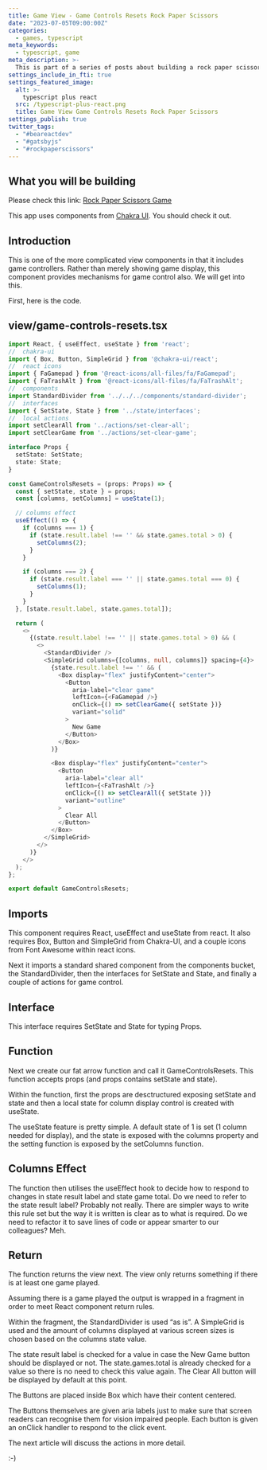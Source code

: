 ```yaml
---
title: Game View - Game Controls Resets Rock Paper Scissors
date: "2023-07-05T09:00:00Z"
categories:
  - games, typescript
meta_keywords:
  - typescript, game
meta_description: >-
  This is part of a series of posts about building a rock paper scissors game in gatsbyjs.
settings_include_in_fti: true
settings_featured_image:
  alt: >-
    typescript plus react
  src: /typescript-plus-react.png
  title: Game View Game Controls Resets Rock Paper Scissors
settings_publish: true
twitter_tags:
  - "#beareactdev"
  - "#gatsbyjs"
  - "#rockpaperscissors"
---
```


## What you will be building

Please check this link: <a href="https://beareact.dev/games/rock-paper-scissors/" target="_blank">Rock Paper Scissors Game</a>

This app uses components from <a href="https://chakra-ui.com/" rel="noopener" target="_blank">Chakra UI</a>. You should check it out.

## Introduction

This is one of the more complicated view components in that it includes game controllers. Rather than merely showing game display, this component provides mechanisms for game control also. We will get into this.

First, here is the code.

## view/game-controls-resets.tsx

```typescript
import React, { useEffect, useState } from 'react';
//  chakra-ui
import { Box, Button, SimpleGrid } from '@chakra-ui/react';
//  react icons
import { FaGamepad } from '@react-icons/all-files/fa/FaGamepad';
import { FaTrashAlt } from '@react-icons/all-files/fa/FaTrashAlt';
//  components
import StandardDivider from '../../../components/standard-divider';
//  interfaces
import { SetState, State } from '../state/interfaces';
//  local actions
import setClearAll from '../actions/set-clear-all';
import setClearGame from '../actions/set-clear-game';

interface Props {
  setState: SetState;
  state: State;
}

const GameControlsResets = (props: Props) => {
  const { setState, state } = props;
  const [columns, setColumns] = useState(1);

  // columns effect
  useEffect(() => {
    if (columns === 1) {
      if (state.result.label !== '' && state.games.total > 0) {
        setColumns(2);
      }
    }

    if (columns === 2) {
      if (state.result.label === '' || state.games.total === 0) {
        setColumns(1);
      }
    }
  }, [state.result.label, state.games.total]);

  return (
    <>
      {(state.result.label !== '' || state.games.total > 0) && (
        <>
          <StandardDivider />
          <SimpleGrid columns={[columns, null, columns]} spacing={4}>
            {state.result.label !== '' && (
              <Box display="flex" justifyContent="center">
                <Button
                  aria-label="clear game"
                  leftIcon={<FaGamepad />}
                  onClick={() => setClearGame({ setState })}
                  variant="solid"
                >
                  New Game
                </Button>
              </Box>
            )}

            <Box display="flex" justifyContent="center">
              <Button
                aria-label="clear all"
                leftIcon={<FaTrashAlt />}
                onClick={() => setClearAll({ setState })}
                variant="outline"
              >
                Clear All
              </Button>
            </Box>
          </SimpleGrid>
        </>
      )}
    </>
  );
};

export default GameControlsResets;
```

## Imports

This component requires React, useEffect and useState from react. It also requires Box, Button and SimpleGrid from Chakra-UI, and a couple icons from Font Awesome within react icons.

Next it imports a standard shared component from the components bucket, the StandardDivider, then the interfaces for SetState and State, and finally a couple of actions for game control.

## Interface

This interface requires SetState and State for typing Props.

## Function

Next we create our fat arrow function and call it GameControlsResets. This function accepts props (and props contains setState and state).

Within the function, first the props are desctructured exposing setState and state and then a local state for column display control is created with useState.

The useState feature is pretty simple. A default state of 1 is set (1 column needed for display), and the state is exposed with the columns property and the setting function is exposed by the setColumns function.

## Columns Effect

The function then utilises the useEffect hook to decide how to respond to changes in state result label and state game total. Do we need to refer to the state result label? Probably not really. There are simpler ways to write this rule set but the way it is written is clear as to what is required. Do we need to refactor it to save lines of code or appear smarter to our colleagues? Meh.

## Return

The function returns the view next. The view only returns something if there is at least one game played.

Assuming there is a game played the output is wrapped in a fragment in order to meet React component return rules.

Within the fragment, the StandardDivider is used “as is”. A SimpleGrid is used and the amount of columns displayed at various screen sizes is chosen based on the columns state value.

The state result label is checked for a value in case the New Game button should be displayed or not. The state.games.total is already checked for a value so there is no need to check this value again. The Clear All button will be displayed by default at this point.

The Buttons are placed inside Box which have their content centered.

The Buttons themselves are given aria labels just to make sure that screen readers can recognise them for vision impaired people. Each button is given an onClick handler to respond to the click event.

The next article will discuss the actions in more detail.

:-)
